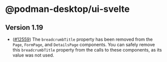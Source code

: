 # @podman-desktop/ui-svelte

## Version 1.19

- ([#12559](https://github.com/podman-desktop/podman-desktop/pull/12559)) The `breadcrumbTitle` property has been removed from the `Page`, `FormPage`, and `DetailsPage` components. You can safely remove this `breadcrumbTitle` property from the calls to these components, as its value was not used.
